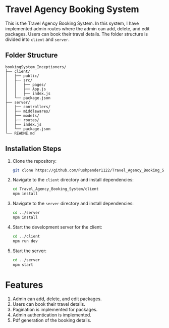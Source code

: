 # Travel Agency Booking System

This is the Travel Agency Booking System. In this system, I have implemented admin routes where the admin can add, delete, and edit packages. Users can book their travel details. The folder structure is divided into `client` and `server`.

## Folder Structure

```
bookingSystem_Inceptioners/
├── client/
│   ├── public/
│   ├── src/
│   │   ├── pages/
│   │   ├── App.js
│   │   ├── index.js
│   └── package.json
├── server/
│   ├── controllers/
│   ├── middlewares/
│   ├── models/
│   ├── routes/
│   ├── index.js
│   └── package.json
└── README.md
```

## Installation Steps

1. Clone the repository:

   ```sh
   git clone https://github.com/Pushpender1122/Travel_Agency_Booking_System.git
   ```

2. Navigate to the `client` directory and install dependencies:

   ```sh
   cd Travel_Agency_Booking_System/client
   npm install
   ```

3. Navigate to the `server` directory and install dependencies:

   ```sh
   cd ../server
   npm install
   ```

4. Start the development server for the client:

   ```sh
   cd ../client
   npm run dev
   ```

5. Start the server:
   ```sh
   cd ../server
   npm start
   ```

# Features

1. Admin can add, delete, and edit packages.
2. Users can book their travel details.
3. Pagination is implemented for packages.
4. Admin authentication is implemented.
5. Pdf generation of the booking details.
